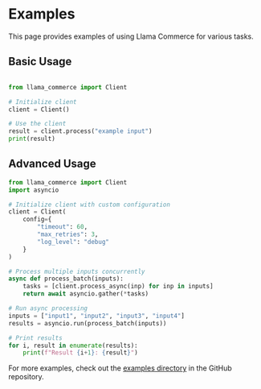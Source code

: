 # Examples

This page provides examples of using Llama Commerce for various tasks.

## Basic Usage

```python

from llama_commerce import Client

# Initialize client
client = Client()

# Use the client
result = client.process("example input")
print(result)
```

## Advanced Usage

```python
from llama_commerce import Client
import asyncio

# Initialize client with custom configuration
client = Client(
    config={
        "timeout": 60,
        "max_retries": 3,
        "log_level": "debug"
    }
)

# Process multiple inputs concurrently
async def process_batch(inputs):
    tasks = [client.process_async(inp) for inp in inputs]
    return await asyncio.gather(*tasks)

# Run async processing
inputs = ["input1", "input2", "input3", "input4"]
results = asyncio.run(process_batch(inputs))

# Print results
for i, result in enumerate(results):
    print(f"Result {i+1}: {result}")
```

For more examples, check out the [examples directory](https://github.com/llamasearchai/llama-commerce/tree/main/examples) in the GitHub repository.
